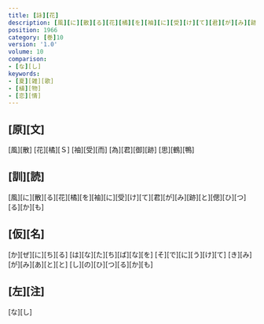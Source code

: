 ```yaml
---
title: [詠][花]
description: [風][に][散][る][花][橘][を][袖][に][受][け][て][君][が][み][跡][と][偲][ひ][つ][る][か][も]
position: 1966
category: [巻]10
version: '1.0'
volume: 10
comparison:
- [な][し]
keywords:
- [夏][雑][歌]
- [植][物]
- [恋][情]
---
```


## [原][文]

[風][散] [花][橘][Ｓ] [袖][受][而] [為][君][御][跡] [思][鶴][鴨]

## [訓][読]

[風][に][散][る][花][橘][を][袖][に][受][け][て][君][が][み][跡][と][偲][ひ][つ][る][か][も]

## [仮][名]

[か][ぜ][に][ち][る] [は][な][た][ち][ば][な][を] [そ][で][に][う][け][て] [き][み][が][み][あ][と][と] [し][の][ひ][つ][る][か][も]

## [左][注]

[な][し]
